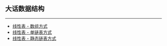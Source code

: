 ## 大话数据结构
---
+ [线性表 - 数组方式](http://github/KevinsBobo/book_code/blob/master/data_structure/01_list_01_array.c)
+ [线性表 - 单链表方式](http://github/KevinsBobo/book_code/blob/master/data_structure/01_list_02_link.c)
+ [线性表 - 静态链表方式](http://github/KevinsBobo/book_code/blob/master/data_structure/01_list_03_static.md)
